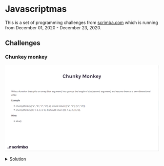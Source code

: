 # Javascriptmas

This is a set of programming challenges from [scrimba.com]() which is running from December 01, 2020 - December 23, 2020.

## Challenges

### Chunkey monkey

![chunkey monkey challenge](03-chunky-monkey.png?raw=true "Title")

<details>
  <summary>Solution</summary>
  <p>

  ```js
  function chunkyMonkey(values, size) {
    const chunkedArray = [];
    const arrayLength = values.length;
    for(let i = 0; i < arrayLength; i += size){
        chunkedArray.push(values.slice(i, i + size));
    }
    return chunkedArray;
  }
  ```

  </p>

</details>